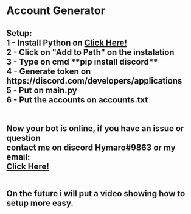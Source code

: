 <h1>Account Generator</h1>
<h2>Setup: <br>
1 - Install Python on <a href="https://www.python.org/downloads/"> Click Here! </a> <br>
2 - Click on "Add to Path" on the instalation <br>
3 - Type on cmd **pip install discord** <br>
4 - Generate token on https://discord.com/developers/applications <br>
5 - Put on main.py <br>
6 - Put the accounts on accounts.txt <br>
<br><br>
Now your bot is online, if you have an issue or question <br> contact me on discord Hymaro#9863 or my email: <br> <a href="mailto:hymarodev@gmail.com">Click Here!</a> <br><br>

On the future i will put a video showing how to setup more easy.

